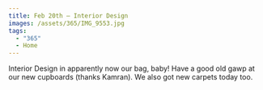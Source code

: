```yaml
---
title: Feb 20th — Interior Design
images: /assets/365/IMG_9553.jpg
tags:
  - "365"
  - Home
---
```

Interior Design in apparently now our bag, baby! Have a good old gawp at our new cupboards (thanks Kamran). We also got new carpets today too. 